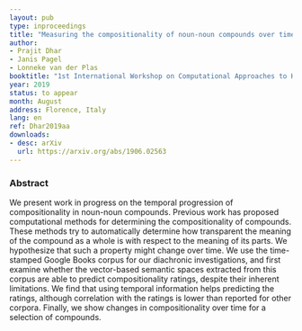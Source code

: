 ```yaml
---
layout: pub
type: inproceedings
title: "Measuring the compositionality of noun-noun compounds over time"
author:
- Prajit Dhar
- Janis Pagel
- Lonneke van der Plas
booktitle: "1st International Workshop on Computational Approaches to Historical Language Change 2019"
year: 2019
status: to appear
month: August
address: Florence, Italy
lang: en
ref: Dhar2019aa
downloads:
- desc: arXiv
  url: https://arxiv.org/abs/1906.02563
---
```


### Abstract
We present work in progress on the temporal progression of compositionality in noun-noun compounds. Previous work has proposed computational methods for determining the compositionality of compounds. These methods try to automatically determine how transparent the meaning of the compound as a whole is with respect to the meaning of its parts. We hypothesize that such a property might change over time. We use the time-stamped Google Books corpus for our diachronic investigations, and first examine whether the vector-based semantic spaces extracted from this corpus are able to predict compositionality ratings, despite their inherent limitations. We find that using temporal information helps predicting the ratings, although correlation with the ratings is lower than reported for other corpora. Finally, we show changes in compositionality over time for a selection of compounds.
